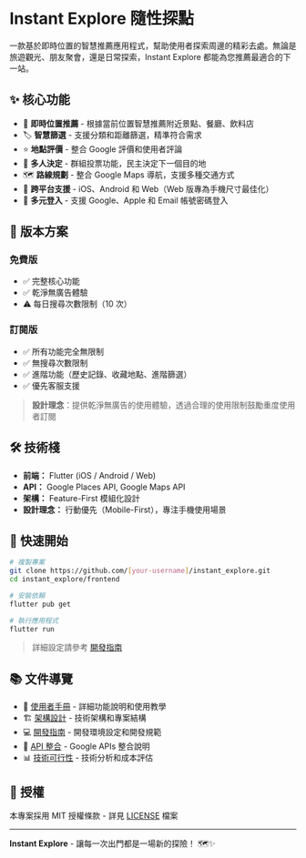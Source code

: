 # Instant Explore 隨性探點

一款基於即時位置的智慧推薦應用程式，幫助使用者探索周邊的精彩去處。無論是旅遊觀光、朋友聚會，還是日常探索，Instant Explore 都能為您推薦最適合的下一站。

## ✨ 核心功能

- 📍 **即時位置推薦** - 根據當前位置智慧推薦附近景點、餐廳、飲料店
- 🏷️ **智慧篩選** - 支援分類和距離篩選，精準符合需求
- ⭐ **地點評價** - 整合 Google 評價和使用者評論
- 👥 **多人決定** - 群組投票功能，民主決定下一個目的地
- 🗺️ **路線規劃** - 整合 Google Maps 導航，支援多種交通方式
- 📱 **跨平台支援** - iOS、Android 和 Web（Web 版專為手機尺寸最佳化）
- 🔐 **多元登入** - 支援 Google、Apple 和 Email 帳號密碼登入

## 💎 版本方案

### 免費版
- ✅ 完整核心功能
- ✅ 乾淨無廣告體驗
- ⚠️ 每日搜尋次數限制（10 次）

### 訂閱版 
- ✅ 所有功能完全無限制
- ✅ 無搜尋次數限制
- ✅ 進階功能（歷史記錄、收藏地點、進階篩選）
- ✅ 優先客服支援

> **設計理念**：提供乾淨無廣告的使用體驗，透過合理的使用限制鼓勵重度使用者訂閱

## 🛠️ 技術棧

- **前端：** Flutter (iOS / Android / Web)
- **API：** Google Places API, Google Maps API
- **架構：** Feature-First 模組化設計
- **設計理念：** 行動優先（Mobile-First），專注手機使用場景

## 🚀 快速開始

```bash
# 複製專案
git clone https://github.com/[your-username]/instant_explore.git
cd instant_explore/frontend

# 安裝依賴
flutter pub get

# 執行應用程式
flutter run
```

> 詳細設定請參考 [開發指南](doc/DEVELOPMENT.md)

## 📚 文件導覽

- 📖 [使用者手冊](doc/USER_GUIDE.md) - 詳細功能說明和使用教學
- 🏗️ [架構設計](doc/ARCHITECTURE.md) - 技術架構和專案結構
- 💻 [開發指南](doc/DEVELOPMENT.md) - 開發環境設定和開發規範
- 🔌 [API 整合](doc/API_INTEGRATION.md) - Google APIs 整合說明
- 📊 [技術可行性](doc/TECHNICAL_FEASIBILITY.md) - 技術分析和成本評估

## 📝 授權

本專案採用 MIT 授權條款 - 詳見 [LICENSE](LICENSE) 檔案

---

**Instant Explore** - 讓每一次出門都是一場新的探險！ 🗺️✨